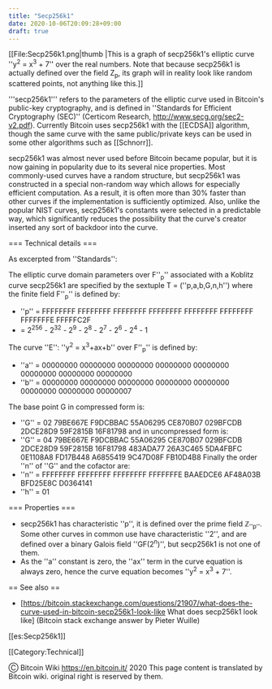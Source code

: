 ```yaml
---
title: "Secp256k1"
date: 2020-10-06T20:09:28+09:00
draft: true
---
```


[[File:Secp256k1.png|thumb |This is a graph of secp256k1's elliptic curve
''y<sup>2</sup> = x<sup>3</sup> + 7'' over the real numbers. Note that because
secp256k1 is actually defined over the field Z<sub>p</sub>, its graph will in
reality look like random scattered points, not anything like this.]]

'''secp256k1''' refers to the parameters of the elliptic curve used in Bitcoin's
public-key cryptography, and is defined in ''Standards for Efficient
Cryptography (SEC)'' (Certicom Research, http://www.secg.org/sec2-v2.pdf).
Currently Bitcoin uses secp256k1 with the [[ECDSA]] algorithm, though the same
curve with the same public/private keys can be used in some other algorithms
such as [[Schnorr]].

secp256k1 was almost never used before Bitcoin became popular, but it is now
gaining in popularity due to its several nice properties. Most commonly-used
curves have a random structure, but secp256k1 was constructed in a special
non-random way which allows for especially efficient computation. As a result,
it is often more than 30% faster than other curves if the implementation is
sufficiently optimized. Also, unlike the popular NIST curves, secp256k1's
constants were selected in a predictable way, which significantly reduces the
possibility that the curve's creator inserted any sort of backdoor into the
curve.

=== Technical details ===

As excerpted from ''Standards'':

The elliptic curve domain parameters over F''<sub>p</sub>'' associated with a
Koblitz curve secp256k1 are specified by the sextuple T = (''p,a,b,G,n,h'')
where the finite field F''<sub>p</sub>'' is defined by:

- ''p'' = FFFFFFFF FFFFFFFF FFFFFFFF FFFFFFFF FFFFFFFF FFFFFFFF FFFFFFFE
  FFFFFC2F
- = 2<sup>256</sup> - 2<sup>32</sup> - 2<sup>9</sup> - 2<sup>8</sup> -
  2<sup>7</sup> - 2<sup>6</sup> - 2<sup>4</sup> - 1

The curve ''E'': ''y<sup>2</sup> = x<sup>3</sup>+ax+b'' over F''<sub>p</sub>''
is defined by:

- ''a'' = 00000000 00000000 00000000 00000000 00000000 00000000 00000000
  00000000
- ''b'' = 00000000 00000000 00000000 00000000 00000000 00000000 00000000
  00000007

The base point G in compressed form is:

- ''G'' = 02 79BE667E F9DCBBAC 55A06295 CE870B07 029BFCDB 2DCE28D9 59F2815B
  16F81798 and in uncompressed form is:
- ''G'' = 04 79BE667E F9DCBBAC 55A06295 CE870B07 029BFCDB 2DCE28D9 59F2815B
  16F81798 483ADA77 26A3C465 5DA4FBFC 0E1108A8 FD17B448 A6855419 9C47D08F
  FB10D4B8 Finally the order ''n'' of ''G'' and the cofactor are:
- ''n'' = FFFFFFFF FFFFFFFF FFFFFFFF FFFFFFFE BAAEDCE6 AF48A03B BFD25E8C
  D0364141
- ''h'' = 01

=== Properties ===

- secp256k1 has characteristic ''p'', it is defined over the prime field
  ℤ<sub>''p''</sub>. Some other curves in common use have characteristic ''2'',
  and are defined over a binary Galois field ''GF(2<sup>n</sup>)'', but
  secp256k1 is not one of them.
- As the ''a'' constant is zero, the ''ax'' term in the curve equation is always
  zero, hence the curve equation becomes ''y<sup>2</sup> = x<sup>3</sup> + 7''.

== See also ==

- [https://bitcoin.stackexchange.com/questions/21907/what-does-the-curve-used-in-bitcoin-secp256k1-look-like
  What does secp256k1 look like] (Bitcoin stack exchange answer by Pieter
  Wuille)

[[es:Secp256k1]]

[[Category:Technical]]

Ⓒ Bitcoin Wiki https://en.bitcoin.it/ 2020 This page content is translated by
Bitcoin wiki. original right is reserved by them.
